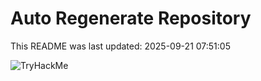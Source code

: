 # Auto Regenerate Repository

This README was last updated: 2025-09-21 07:51:05

 ![TryHackMe](https://tryhackme.com/badge/533634)